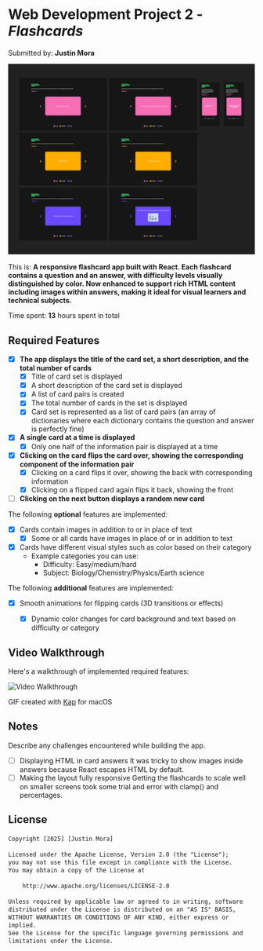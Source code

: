# Web Development Project 2 - *Flashcards*

Submitted by: **Justin Mora**

![THE ULTIMATE PROGRAMMING BRAIN!](Flashcards-preview.png)


This is: **A responsive flashcard app built with React. Each flashcard contains a question and an answer, with difficulty levels visually distinguished by color. Now enhanced to support rich HTML content including images within answers, making it ideal for visual learners and technical subjects.**

Time spent: **13** hours spent in total

## Required Features

- [x] **The app displays the title of the card set, a short description, and the total number of cards**
  - [x] Title of card set is displayed 
  - [x] A short description of the card set is displayed 
  - [x] A list of card pairs is created
  - [x] The total number of cards in the set is displayed 
  - [x] Card set is represented as a list of card pairs (an array of dictionaries where each dictionary contains the question and answer is perfectly fine)
- [x] **A single card at a time is displayed**
  - [x] Only one half of the information pair is displayed at a time
- [x] **Clicking on the card flips the card over, showing the corresponding component of the information pair**
  - [x] Clicking on a card flips it over, showing the back with corresponding information 
  - [x] Clicking on a flipped card again flips it back, showing the front
- [ ] **Clicking on the next button displays a random new card**

The following **optional** features are implemented:

- [x] Cards contain images in addition to or in place of text
  - [x] Some or all cards have images in place of or in addition to text
- [x] Cards have different visual styles such as color based on their category
  - Example categories you can use:
    - Difficulty: Easy/medium/hard
    - Subject: Biology/Chemistry/Physics/Earth science

The following **additional** features are implemented:

- [x] Smooth animations for flipping cards (3D transitions or effects)
  - [x] Dynamic color changes for card background and text based on difficulty or category


## Video Walkthrough

Here's a walkthrough of implemented required features:

<img src='Flashcards-Video-Walkthrough.gif' title='Video Walkthrough' width='' alt='Video Walkthrough' />

GIF created with
[Kap](https://getkap.co/) for macOS

## Notes

Describe any challenges encountered while building the app.

- [ ] Displaying HTML in card answers
      It was tricky to show images inside answers because React escapes HTML by default.
- [ ] Making the layout fully responsive
      Getting the flashcards to scale well on smaller screens took some trial and error with clamp() and percentages.

## License

    Copyright [2025] [Justin Mora]

    Licensed under the Apache License, Version 2.0 (the "License");
    you may not use this file except in compliance with the License.
    You may obtain a copy of the License at

        http://www.apache.org/licenses/LICENSE-2.0

    Unless required by applicable law or agreed to in writing, software
    distributed under the License is distributed on an "AS IS" BASIS,
    WITHOUT WARRANTIES OR CONDITIONS OF ANY KIND, either express or implied.
    See the License for the specific language governing permissions and
    limitations under the License.

